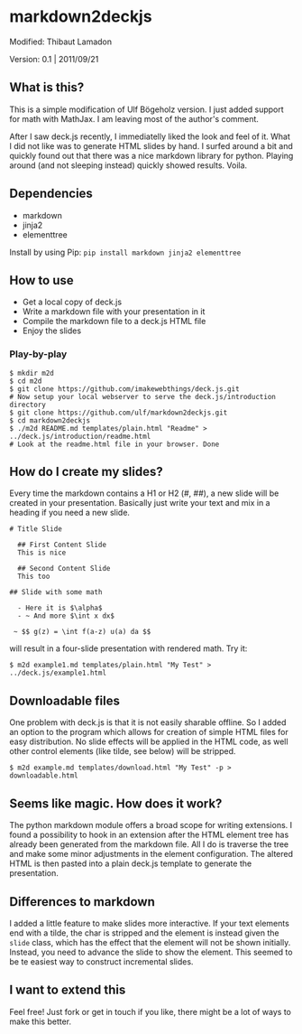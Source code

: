# markdown2deckjs

Modified: Thibaut Lamadon

Version: 0.1 | 2011/09/21

## What is this?

This is a simple modification of Ulf Bögeholz version. 
I just added support for math with MathJax. I am leaving most of the author's comment.

After I saw deck.js recently, I immediatelly liked the look and feel of it. 
What I did not like was to generate HTML slides by hand. I surfed around a bit and quickly found 
out that there was a nice markdown library for python. Playing around (and not sleeping instead) 
quickly showed results. Voila.

## Dependencies

* markdown
* jinja2
* elementtree

Install by using Pip: `pip install markdown jinja2 elementtree`

## How to use

* Get a local copy of deck.js
* Write a markdown file with your presentation in it
* Compile the markdown file to a deck.js HTML file
* Enjoy the slides

### Play-by-play

    $ mkdir m2d
    $ cd m2d
    $ git clone https://github.com/imakewebthings/deck.js.git
    # Now setup your local webserver to serve the deck.js/introduction directory
    $ git clone https://github.com/ulf/markdown2deckjs.git
    $ cd markdown2deckjs
    $ ./m2d README.md templates/plain.html "Readme" > ../deck.js/introduction/readme.html
    # Look at the readme.html file in your browser. Done

## How do I create my slides?

Every time the markdown contains a H1 or H2 (#, ##), a new slide will be created in your presentation. Basically just write your text and mix in a heading if you need a new slide.

    # Title Slide
	
	  ## First Content Slide
	  This is nice
	
	  ## Second Content Slide
	  This too

    ## Slide with some math
    
      - Here it is $\alpha$
      - ~ And more $\int x dx$
    
     ~ $$ g(z) = \int f(a-z) u(a) da $$    


will result in a four-slide presentation with rendered math. Try it:
  
    $ m2d example1.md templates/plain.html "My Test" > ../deck.js/example1.html


## Downloadable files

One problem with deck.js is that it is not easily sharable offline. So I added an option to the program which allows for creation of simple HTML files for easy distribution. No slide effects will be applied in the HTML code, as well other control elements (like tilde, see below) will be stripped.

    $ m2d example.md templates/download.html "My Test" -p > downloadable.html

## Seems like magic. How does it work?

The python markdown module offers a broad scope for writing extensions. I found a possibility to hook in an extension after the HTML element tree has already been generated from the markdown file. All I do is traverse the tree and make some minor adjustments in the element configuration. The altered HTML is then pasted into a plain deck.js template to generate the presentation.

## Differences to markdown

I added a little feature to make slides more interactive. If your text elements end with a tilde, the char is stripped and the element is instead given the `slide` class, which has the effect that the element will not be shown initially. Instead, you need to advance the slide to show the element. This seemed to be te easiest way to construct incremental slides.

## I want to extend this

Feel free! Just fork or get in touch if you like, there might be a lot of ways to make this better.

